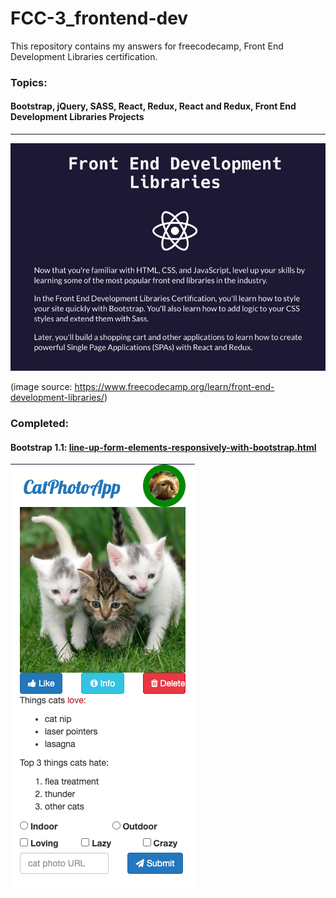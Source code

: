 # FCC-3_frontend-dev
This repository contains my answers for freecodecamp, Front End Development Libraries certification.
### Topics:
#### Bootstrap, jQuery, SASS, React, Redux, React and Redux, Front End Development Libraries Projects


*** 
![](images/ss1.png)

(image source: https://www.freecodecamp.org/learn/front-end-development-libraries/)

### Completed:

#### Bootstrap 1.1: [line-up-form-elements-responsively-with-bootstrap.html](line-up-form-elements-responsively-with-bootstrap.html)

![](images/line-up-form-elements-responsively-with-bootstrap.html.png)
